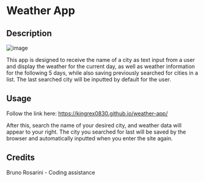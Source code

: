 # Weather App

## Description

![image](https://github.com/kingrex0830/weather-app/assets/120323086/bcf54e2d-962e-4472-94a4-ac9eca3dd333)

This app is designed to receive the name of a city as text input from a user and display the weather for the current day, as well as weather information for the following 5 days, while also saving previously searched for cities in a list. The last searched city will be inputted by default for the user.

## Usage

Follow the link here: https://kingrex0830.github.io/weather-app/

After this, search the name of your desired city, and weather data will appear to your right. The city you searched for last will be saved by the browser and automatically inputted when you enter the site again.

## Credits

Bruno Rosarini - Coding assistance
